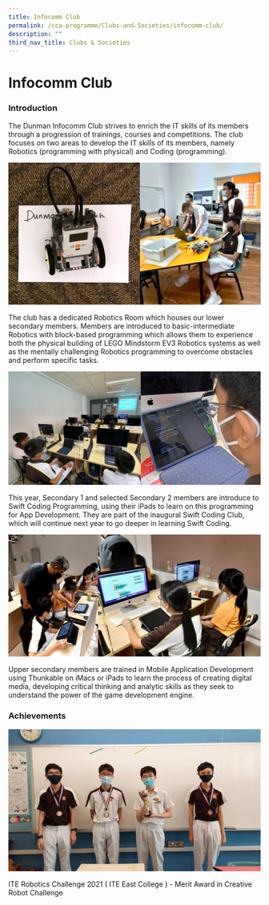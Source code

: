 ```yaml
---
title: Infocomm Club
permalink: /cca-programme/Clubs-and-Societies/infocomm-club/
description: ""
third_nav_title: Clubs & Societies
---
```

# Infocomm Club

### Introduction

The Dunman Infocomm Club strives to enrich the IT skills of its members through a progression of trainings, courses and competitions. The club focuses on two areas to develop the IT skills of its members, namely Robotics (programming with physical) and Coding (programming).

![](/images/Student%20Development%20Programme/CCA%20Programme/Clubs%20&%20Societies/Pic01.jpg)

The club has a dedicated Robotics Room which houses our lower secondary members. Members are introduced to basic-intermediate Robotics with block-based programming which allows them to experience both the physical building of LEGO Mindstorm EV3 Robotics systems as well as the mentally challenging Robotics programming to overcome obstacles and perform specific tasks.

![](/images/Student%20Development%20Programme/CCA%20Programme/Clubs%20&%20Societies/Pic02.jpg)

This year, Secondary 1 and selected Secondary 2 members are introduce to Swift Coding Programming, using their iPads to learn on this programming for App Development. They are part of the inaugural Swift Coding Club, which will continue next year to go deeper in learning Swift Coding.

![](/images/Student%20Development%20Programme/CCA%20Programme/Clubs%20&%20Societies/Pic03.jpg)

Upper secondary members are trained in Mobile Application Development using Thunkable on iMacs or iPads to learn the process of creating digital media, developing critical thinking and analytic skills as they seek to understand the power of the game development engine.

### Achievements

![](/images/Student%20Development%20Programme/CCA%20Programme/Clubs%20&%20Societies/Pic04.jpg)

ITE Robotics Challenge 2021 ( ITE East College ) - Merit Award in Creative Robot Challenge